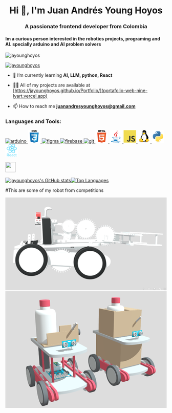 <h1 align="center">Hi 👋, I'm Juan Andrés Young Hoyos</h1>
<h3 align="center">A passionate frontend developer from Colombia</h3>
<h4>Im a curious person interested in the robotics projects, programing and AI. specially arduino and AI problem solvers </h4>

<p align="left"> <img src="https://komarev.com/ghpvc/?username=jayounghoyos&label=Profile%20views&color=0e75b6&style=flat" alt="jayounghoyos" /> </p>

<p align="left"> <a href="https://github.com/ryo-ma/github-profile-trophy"><img src="https://github-profile-trophy.vercel.app/?username=jayounghoyos" alt="jayounghoyos" /></a> </p>

- 🌱 I’m currently learning **AI, LLM, python, React**

- 👨‍💻 All of my projects are available at [https://jayounghoyos.github.io/Portfolio/](portafolio-web-nine-lyart.vercel.app)

- 📫 How to reach me **juanandresyounghoyos@gmail.com**

<!--- stats (start) -->
<h3 align="left">Languages and Tools:</h3>
<p align="left">
  <p> <a href="https://www.arduino.cc/" target="_blank" rel="noreferrer"> <img src="https://cdn.worldvectorlogo.com/logos/arduino-1.svg" alt="arduino" width="40" height="40"/> </a> <a href="https://www.w3schools.com/css/" target="_blank" rel="noreferrer"> <img src="https://raw.githubusercontent.com/devicons/devicon/master/icons/css3/css3-original-wordmark.svg" alt="css3" width="40" height="40"/> </a> <a href="https://www.figma.com/" target="_blank" rel="noreferrer"> <img src="https://www.vectorlogo.zone/logos/figma/figma-icon.svg" alt="figma" width="40" height="40"/> </a> <a href="https://firebase.google.com/" target="_blank" rel="noreferrer"> <img src="https://www.vectorlogo.zone/logos/firebase/firebase-icon.svg" alt="firebase" width="40" height="40"/> </a> <a href="https://git-scm.com/" target="_blank" rel="noreferrer"> <img src="https://www.vectorlogo.zone/logos/git-scm/git-scm-icon.svg" alt="git" width="40" height="40"/> </a> <a href="https://www.w3.org/html/" target="_blank" rel="noreferrer"> <img src="https://raw.githubusercontent.com/devicons/devicon/master/icons/html5/html5-original-wordmark.svg" alt="html5" width="40" height="40"/> </a> <a href="https://www.java.com" target="_blank" rel="noreferrer"> <img src="https://raw.githubusercontent.com/devicons/devicon/master/icons/java/java-original.svg" alt="java" width="40" height="40"/> </a> <a href="https://developer.mozilla.org/en-US/docs/Web/JavaScript" target="_blank" rel="noreferrer"> <img src="https://raw.githubusercontent.com/devicons/devicon/master/icons/javascript/javascript-original.svg" alt="javascript" width="40" height="40"/> </a> <a href="https://www.linux.org/" target="_blank" rel="noreferrer"> <img src="https://raw.githubusercontent.com/devicons/devicon/master/icons/linux/linux-original.svg" alt="linux" width="40" height="40"/> </a> <a href="https://www.python.org" target="_blank" rel="noreferrer"> <img src="https://raw.githubusercontent.com/devicons/devicon/master/icons/python/python-original.svg" alt="python" width="40" height="40"/> </a> <a href="https://reactjs.org/" target="_blank" rel="noreferrer"> <img src="https://raw.githubusercontent.com/devicons/devicon/master/icons/react/react-original-wordmark.svg" alt="react" width="40" height="40"/> </a> </p>
  <a href="https://www.github.com/jayounghoyos" target="_blank" rel="noreferrer">
  <picture>
  <source media="(prefers-color-scheme: dark)" srcset="https://raw.githubusercontent.com/danielcranney/readme-generator/main/public/icons/socials/github-dark.svg" />
  <source media="(prefers-color-scheme: light)" srcset="https://raw.githubusercontent.com/danielcranney/readme-generator/main/public/icons/socials/github.svg" />
  <img src="https://raw.githubusercontent.com/danielcranney/readme-generator/main/public/icons/socials/github.svg" width="32" height="32" />
  </picture>
  </a></p><a
    href="http://www.github.com/jayounghoyos"><img src="https://github-readme-stats.vercel.app/api?username=jayounghoyos&show_icons=true&hide=&count_private=true&title_color=22c55e&text_color=ffffff&icon_color=0891b2&bg_color=0f172a&hide_border=true&show_icons=true" alt="jayounghoyos's GitHub stats" /></a><a href="https://github.com/jayounghoyos" align="left"><img src="https://github-readme-stats.vercel.app/api/top-langs/?username=jayounghoyos&langs_count=10&title_color=22c55e&text_color=ffffff&icon_color=0891b2&bg_color=0f172a&hide_border=true&locale=en&custom_title=Top%20%Languages" alt="Top Languages" /></a>

<!--- stats (end) -->


<!--- Robotics projects -->
#This are some of my robot from competitions
</div>
  <img src="Screenshot from 2024-01-17 11-35-38.png">
  <br>
  <img src="Screenshot from 2024-01-17 11-36-45.png">
</div>


